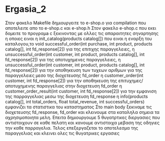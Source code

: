 # Ergasia_2
Στον φακελο Makefile δημιουργειτε το e-shop.ο για compilation ποu αποτελειτε απο το e-shop.c και e-shop.h
Στον φακελο e-shop.c που εκει δομειτε το προγραμa c ξεκινοντας με ολλες τις απαραιτητες σηναρτησης η οποιες ειναι 
η init_catalog(products catalog[]) που ειναι η εναρξη του καταλογου,το void successful_order(int purchase, int product, products catalog[], int fd_response[2]) για της επιτιχης παραγγελειες,
η unsuccessful_order(int customer, int product, products catalog[], int fd_response[2]) για της αποτυχημενες παραγγελειες, 
η unsuccessful_order(int customer, int product, products catalog[], int fd_response[2]) για την αποθηκευση των τυχεων αριθμων για της παραγγελειες μεσο της διοχετευσης fd_order
η customer_order(int customer, int fd_response[2]) για την αποθηκευση της επιτυχημες/αποτυχημενης παραγγελιας στην διοχετευση fd_order
η customer_order_result(int customer, int fd_response[2]) για την εμφανιση της παρραγγελιας μεσω της διοχετευση fd_response
η info(products catalog[], int total_orders, float total_revenue, int successful_orders) εμφανιζει τα στατιστικα του καταστηματος
Στο main body ξεκιναμε τις διοχετευσης fd_response, fd_order και κλεινουμε στα καταληλα σημεια τα αχρησιμοποιητα μελη. Επειτα δημιουργουμε 5 θυγατρτικες διεργασιες που αντιστοιχουν σε καθε πελατη και κανουμε αντιστοιχα μεβαση της οδηγιες την καθε παρραγελια. Τελος επεξεργαζεται το αποτελεσμα της παραγγελιας και κλεινει ολες τις θυγατρικες εργασιες

